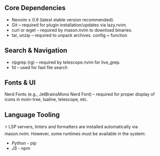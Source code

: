 ## Core Dependencies

 - Neovim ≥ 0.9 (latest stable version recommended).
 - Git – required for plugin installation/updates via lazy.nvim.
 - curl or wget – required by mason.nvim to download binaries.
 - tar, unzip – required to unpack archives.
        config = function

## Search & Navigation

 - ripgrep (rg) – required by telescope.nvim for live_grep.
 - fd – used for fast file search

## Fonts & UI

Nerd Fonts (e.g., JetBrainsMono Nerd Font) – required for proper display of icons in nvim-tree, lualine, telescope, etc.

## Language Tooling

⚡ LSP servers, linters and formatters are installed automatically via mason.nvim. However, some runtimes must be available in the system:

 - *Python* - pip
 - *JS* - npm 

